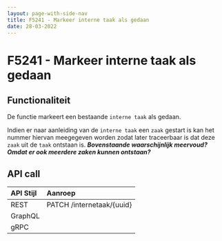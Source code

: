 ```yaml
---
layout: page-with-side-nav
title: F5241 - Markeer interne taak als gedaan
date: 28-03-2022
---
```


# F5241 - Markeer interne taak als gedaan

## Functionaliteit

De functie markeert een bestaande `interne taak` als gedaan.

Indien er naar aanleiding van de `interne taak` een `zaak` gestart is kan het nummer hiervan meegegeven worden zodat later traceerbaar is dat deze `zaak` uit de `taak` ontstaan is.
___Bovenstaande waarschijnlijk meervoud? Omdat er ook meerdere zaken kunnen ontstaan?___

## API call

| API Stijl | Aanroep |
| :--- | :--- |
| REST | PATCH /internetaak/{uuid} |
| GraphQL | |
| gRPC | |